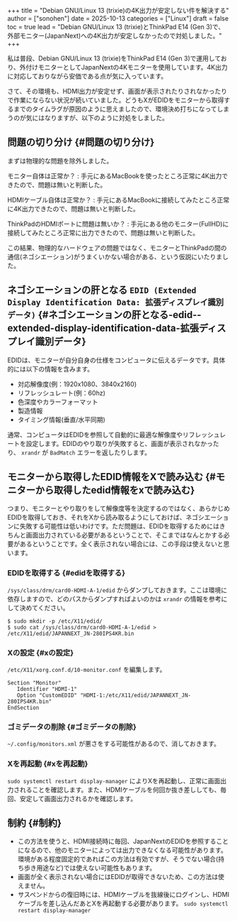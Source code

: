 +++
title = "Debian GNU/Linux 13 (trixie)の4K出力が安定しない件を解決する"
author = ["sonohen"]
date = 2025-10-13
categories = ["Linux"]
draft = false
toc = true
lead = "Debian GNU/Linux 13 (trixie)とThinkPad E14 (Gen 3)で、外部モニター(JapanNext)への4K出力が安定しなかったので対処しました。"
+++

私は普段、Debian GNU/Linux 13 (trixie)をThinkPad E14 (Gen 3)で運用しており、外付けモニターとしてJapanNextの4Kモニターを使用しています。4K出力に対応しておりながら安価である点が気に入っています。

さて、その環境も、HDMI出力が安定せず、画面が表示されたりされなかったりで作業にならない状況が続いていました。どうもXがEDIDをモニターから取得するまでのタイムラグが原因のように思えましたので、環境決め打ちになってしまうのが気にはなりますが、以下のように対処をしました。


## 問題の切り分け {#問題の切り分け}

まずは物理的な問題を除外しました。

モニター自体は正常か？
: 手元にあるMacBookを使ったところ正常に4K出力できたので、問題は無いと判断した。

HDMIケーブル自体は正常か？
: 手元にあるMacBookに接続してみたところ正常に4K出力できたので、問題は無いと判断した。

ThinkPadのHDMIポートに問題は無いか？
: 手元にある他のモニター(FullHD)に接続してみたところ正常に出力できたので、問題は無いと判断した。

この結果、物理的なハードウェアの問題ではなく、モニターとThinkPadの間の通信(ネゴシエーション)がうまくいかない場合がある、という仮説にいたりました。


## ネゴシエーションの肝となる `EDID (Extended Display Identification Data: 拡張ディスプレイ識別データ)` {#ネゴシエーションの肝となる-edid--extended-display-identification-data-拡張ディスプレイ識別データ}

EDIDは、モニターが自分自身の仕様をコンピュータに伝えるデータです。具体的には以下の情報を含みます。

-   対応解像度(例：1920x1080、3840x2160)
-   リフレッシュレート(例：60hz)
-   色深度やカラーフォーマット
-   製造情報
-   タイミング情報(垂直/水平同期)

通常、コンピュータはEDIDを参照して自動的に最適な解像度やリフレッシュレートを設定します。EDIDのやり取りが失敗すると、画面が表示されなかったり、 `xrandr` が `BadMatch` エラーを返したりします。


## モニターから取得したEDID情報をXで読み込む {#モニターから取得したedid情報をxで読み込む}

つまり、モニターとやり取りをして解像度等を決定するのではなく、あらかじめEDIDを取得しておき、それをXから読み取るようにしておけば、ネゴシエーションに失敗する可能性は低いわけです。ただ問題は、EDIDを取得するためにはきちんと画面出力されている必要があるということで、そこまではなんとかする必要があるということです。全く表示されない場合には、この手段は使えないと思います。


### EDIDを取得する {#edidを取得する}

`/sys/class/drm/card0-HDMI-A-1/edid` からダンプしておきます。ここは環境に依存しますので、どのパスからダンプすればよいのかは `xrandr` の情報を参考にして決めてください。

```shell
$ sudo mkdir -p /etc/X11/edid/
$ sudo cat /sys/class/drm/card0-HDMI-A-1/edid > /etc/X11/edid/JAPANNEXT_JN-280IPS4KR.bin
```


### Xの設定 {#xの設定}

`/etc/X11/xorg.conf.d/10-monitor.conf` を編集します。

```text
Section "Monitor"
   Identifier "HDMI-1"
   Option "CustomEDID" "HDMI-1:/etc/X11/edid/JAPANNEXT_JN-280IPS4KR.bin"
EndSection
```


### ゴミデータの削除 {#ゴミデータの削除}

`~/.config/monitors.xml` が悪さをする可能性があるので、消しておきます。


### Xを再起動 {#xを再起動}

`sudo systemctl restart display-manager` によりXを再起動し、正常に画面出力されることを確認します。また、HDMIケーブルを何回か抜き差ししても、毎回、安定して画面出力されるかを確認します。


## 制約 {#制約}

-   この方法を使うと、HDMI接続時に毎回、JapanNextのEDIDを参照することになるので、他のモニターによっては出力できなくなる可能性があります。環境がある程度固定的であればこの方法は有効ですが、そうでない場合(持ち歩き用途など)では使えない可能性もあります。
-   画面が全く表示されない場合にはEDIDが取得できないため、この方法は使えません。
-   サスペンドからの復旧時には、HDMIケーブルを抜線後にログインし、HDMIケーブルを差し込んだあとXを再起動する必要があります。 `sudo systemctl restart display-manager`
